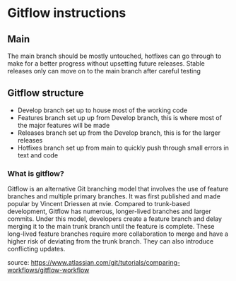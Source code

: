 # Gitflow instructions

## Main  
The main branch should be mostly untouched, hotfixes can go through to make for a better
progress without upsetting future releases. Stable releases only can move on to the main
branch after careful testing  

## Gitflow structure  
 - Develop branch set up to house most of the working code
 - Features branch set up up from Develop branch, this is where most of the major features will be made
 - Releases branch set up from the Develop branch, this is for the larger releases
 - Hotfixes branch set up from main to quickly push through small errors in text and code

### What is gitflow?
Gitflow is an alternative Git branching model that involves the use of feature branches and multiple primary branches. It was first published and made popular by Vincent Driessen at nvie. Compared to trunk-based development, Gitflow has numerous, longer-lived branches and larger commits. Under this model, developers create a feature branch and delay merging it to the main trunk branch until the feature is complete. These long-lived feature branches require more collaboration to merge and have a higher risk of deviating from the trunk branch. They can also introduce conflicting updates.

source: https://www.atlassian.com/git/tutorials/comparing-workflows/gitflow-workflow